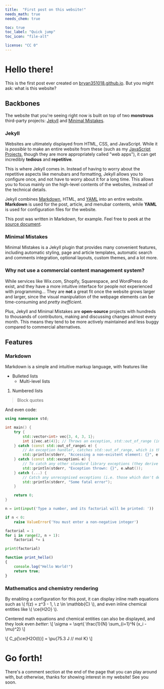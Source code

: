 ```yaml
---
title:  "First post on this website!"
needs_math: true
needs_chem: true

toc: true
toc_label: "Quick jump"
toc_icon: "file-alt"

license: "CC 0"
---
```


# Hello there!

This is the first post ever created on [bryan351018.github.io](https://bryan351018.github.io/).
But you might ask: what is this website?

## Backbones
The website that you're seeing right now is built on top of two **monstrous** third-party projects: [Jekyll](https://jekyllrb.com/) and [Minimal Mistakes](https://mmistakes.github.io/minimal-mistakes/).

### Jekyll
Websites are ultimately displayed from HTML, CSS, and JavaScript. While it is *possible* to make an entire website from these (such as my [JavaScript Projects](/projects/javascript/), though they are more appropriately called "web apps"), it can get incredibly **tedious** and **repetitive**.

This is where Jekyll comes in. Instead of having to worry about the repetitive aspects like menubars and formatting, Jekyll allows you to configure once, and not have to worry about it for a long time. This allows you to focus mainly on the high-level contents of the websites, instead of the technical details.

Jekyll combines [Markdown](https://www.markdownguide.org/), HTML, and [YAML](https://yaml.org/) into an entire website. **Markdown** is used for the post, article, and menubar contents, while **YAML** is used for configuration files for the website.

This post was written in Markdown, for example. Feel free to peek at the [source document](https://github.com/Bryan351018/bryan351018.github.io/blob/master/_posts/2025-02-03-first-post-of-the-site.md).


### Minimal Mistakes
Minimal Mistakes is a Jekyll plugin that provides many convenient features, including automatic styling, page and article templates, automatic search and comments integration, optional layouts, custom themes, and a lot more.

### Why not use a commercial content management system?
While services like Wix.com, Shopify, Squarespace, and WordPress do exist, and they have a more intuitive interface for people not experienced with programming... They are **not** a great fit once the website grows larger and larger, since the visual manipulation of the webpage elements can be time-consuming and *pretty inefficient*.

Plus, Jekyll and Minimal Mistakes are **open-source** projects with hundreds to thousands of contributors, making and discussing changes almost every month. This means they tend to be more actively maintained and less buggy compared to commercial alternatives.

## Features

### Markdown
Markdown is a simple and intuitive markup language, with features like
- Bulleted lists
  - Multi-level lists

1. Numbered lists
> Block quotes

And even code:

```cpp
using namespace std;

int main() {
    try {
        std::vector<int> vec{3, 4, 3, 1};
        int i{vec.at(4)}; // Throws an exception, std::out_of_range (indexing for vec is from 0-3 not 1-4)
    } catch (const std::out_of_range& e) {
        // An exception handler, catches std::out_of_range, which is thrown by vec.at(4)
        std::println(stderr, "Accessing a non-existent element: {}", e.what());
    } catch (const std::exception& e) {
        // To catch any other standard library exceptions (they derive from std::exception)
        std::println(stderr, "Exception thrown: {}", e.what());
    } catch (...) {
        // Catch any unrecognised exceptions (i.e. those which don't derive from std::exception)
        std::println(stderr, "Some fatal error");
    }

    return 0;
}
```

```python
n = int(input('Type a number, and its factorial will be printed: '))

if n < 0:
    raise ValueError('You must enter a non-negative integer')

factorial = 1
for i in range(2, n + 1):
    factorial *= i

print(factorial)
```

```javascript
function print_hello()
{
    console.log("Hello World!")
    return true;
}
```

### Mathematics and chemistry rendering
By enabling a configuration for this post, it can display inline math equations such as \\( f(z) = z^3 - 1, \ z \in \mathbb{C} \\),
and even inline chemical entities like \\( \ce{H2O} \\).

Centered math equations and chemical entities can also be displayed, and they look even *better*:
\\[ \sigma = \sqrt{ \frac{1}{N} \sum_{i=1}^N (x_i -\mu)^2} \\]

\\[ C_p[\ce{H2O(l)}] = \pu{75.3 J // mol K} \\]

# Go forth!
There's a comment section at the end of the page that you can play around with, but otherwise, thanks for showing interest in my website! See you soon.
